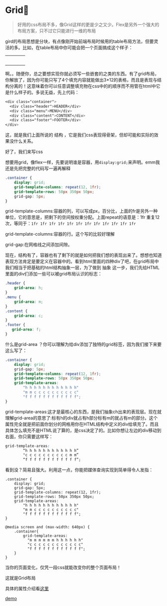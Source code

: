 # Grid:hear_no_evil:

> 好用的css布局不多，像Grid这样的更是少之又少。Flex是另外一个强大的布局方案，只不过它只能进行一维的布局

gird的布局思想是分块，有点像刚开始前端布局时候用的table布局方法，但要灵活的多。比如，在table布局中你可能会把一个页面搞成这个样子：

|      |      |      |      |
| :--: | ---- | ---- | ---- |
|      |      |      |      |
|      |      |      |      |
|      |      |      |      |
|      |      |      |      |
|      |      |      |      |

啊。。随便你，总之要想实现你就必须写一些嵌套的<tr><td>之类的东西。有了grid布局，你解放了，因为你可能只写了4个填充内容就能做出3*12的表格，而且是表现与结构分离的！这意味着你可以任意调整填充物在css中的的顺序而不用管在html中它是什么样子的。多说无益，先上代码：

```css
<div class="container">
  <div class="header">HEADER</div>
  <div class="menu">MENU</div>
  <div class="content">CONTENT</div>
  <div class="footer">FOOTER</div>
</div>
```

这，就是我们上面所说的 结构 ，它是我们css表现得骨架，但却可能和实际的效果没什么关系。

好了，我们来写css  

想要用grid，像flex一样，先要说明谁是容器，用`display:grid;`来声明。emm我还是先把完整的代码写一遍再解释

```css
.container {
    display: grid;    
    grid-template-columns: repeat(12, 1fr);
    grid-template-rows: 50px 350px 50px;
    grid-gap: 5px;
}
```

grid-template-columns:容器的列，可以写成px，百分比，上面的fr是另外一种单位，它的意思是，把剩下的空间按权重分配。上面repeat的语意是：1fr 重复12次，等同于：`1fr 1fr 1fr 1fr 1fr 1fr 1fr 1fr 1fr 1fr 1fr 1fr`

grid-template-columns:容器的行。这个写的比较好理解

grid-gap:在网格线之间添加间隙。



现在，结构有了，容器也有了剩下的就是如何把我们想的表现出来了。想想也知道表现方法肯定是要定义在容器中的。看到html里面的四种div了吧，在grid布局中我们相当于把基础的html结构抽象一层，为了做到 抽象 这一步，我们先给HTML里面的div们添加一些可以被grid布局认识的标志：

```css
.header {
    grid-area: h;
}
.menu {
    grid-area: m;
}
.content {
    grid-area: c;
}
.footer {
   grid-area: f;
}
```

什么是grid-area ？你可以理解为给div添加了独特的grid标签，因为我们接下来要这么写了：

```css
.container {
    display: grid;
    grid-gap: 5px;    
    grid-template-columns: repeat(12, 1fr);
    grid-template-rows: 50px 350px 50px;
    grid-template-areas:
        "h h h h h h h h h h h h"
        "m m c c c c c c c c c c"
        "f f f f f f f f f f f f";
}
```

grid-template-areas:这才是最核心的东西，是我们抽象ch出来的表现层。现在就理解grid-area的意思了:标有h的div就占有h部分标有m的就占有m的部分。这个属性完全就是把前面你划分的网格用你在HTML结构中定义的div给填充了。而且具体怎么填充不是HTML说了算的，是css决定了的。比如你想让左边的div移动到右面，你只需要这样写：

```css
grid-template-areas:
        “h h h h h h h h h h h h”
        "c c c c c c c c c c m m”
        “f f f f f f f f f f f f”;
```



看到没？简易且强大。利用这一点，你能把媒体查询实现到简单得令人发指：

```
.container {
    display: grid;
    grid-gap: 5px;    
    grid-template-columns: repeat(12, 1fr);
    grid-template-rows: 50px 350px 50px;
    grid-template-areas:
        "h h h h h h h h h h h h"
        "m m c c c c c c c c c c"
        "f f f f f f f f f f f f";
}

@media screen and (max-width: 640px) {
    .container{
        grid-template-areas:
          "m m m m m m h h h h h h"
          "c c c c c c c c c c c c"
          "f f f f f f f f f f f f";
    }
}
```

当你的页面变化，仅凭一段css就能改变你的整个页面布局！

这就是Grid布局

具体的属性介绍看[这里](http://www.css88.com/archives/8510)  

[demo](../Tasks/NoteTasks/HTML26%CSS/Grid.html)
